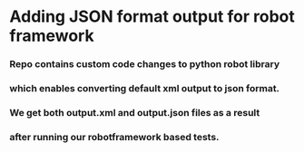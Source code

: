 #  Adding JSON format output for robot framework 

###  Repo contains custom code changes to python robot library
###  which enables converting default xml output to json format.
###  We get both output.xml and output.json files as a result 
###  after running our robotframework based tests.
